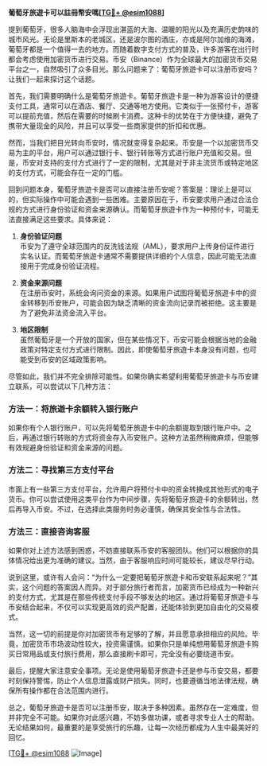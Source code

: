 **葡萄牙旅遊卡可以註冊幣安嗎[[TG💪+ @esim1088](https://t.me/s/esim1088)]**

提到葡萄牙，很多人脑海中会浮现出湛蓝的大海、温暖的阳光以及充满历史韵味的城市风光。无论是里斯本的老城区，还是波尔图的酒庄，亦或是阿尔加维的海滩，葡萄牙都是一个值得一去的地方。而随着数字支付方式的普及，许多游客在出行时都会考虑使用加密货币进行交易。币安（Binance）作为全球最大的加密货币交易平台之一，自然吸引了众多目光。那么问题来了：葡萄牙旅遊卡可以注册币安吗？让我们一起来探讨这个话题。

首先，我们需要明确什么是葡萄牙旅遊卡。葡萄牙旅遊卡是一种为游客设计的便捷支付工具，通常可以在酒店、餐厅、交通等地方使用。它类似于一张预付卡，游客可以提前充值，然后在需要的时候刷卡消费。这种卡的优势在于方便快捷，避免了携带大量现金的风险，并且可以享受一些商家提供的折扣和优惠。

然而，当我们把目光转向币安时，情况就变得复杂起来。币安是一个以加密货币交易为主的平台，用户可以通过银行卡、银行转账等方式进行账户充值和交易。但是，币安对支持的支付方式进行了一定的限制，尤其是对于非主流货币或特定地区的支付方式，可能会存在一定的门槛。

回到问题本身，葡萄牙旅遊卡是否可以直接注册币安呢？答案是：理论上是可以的，但实际操作中可能会遇到一些困难。主要原因在于，币安要求用户通过合法合规的方式进行身份验证和资金来源确认。而葡萄牙旅遊卡作为一种预付卡，可能无法直接满足这些要求。具体来说：

1. **身份验证问题**  
   币安为了遵守全球范围内的反洗钱法规（AML），要求用户上传身份证件进行实名认证。而葡萄牙旅遊卡通常不需要提供详细的个人信息，因此可能无法直接用于完成身份验证流程。

2. **资金来源问题**  
   在注册币安时，系统会询问资金的来源。如果用户试图将葡萄牙旅遊卡中的资金转移到币安账户，可能会因为缺乏清晰的资金流向记录而被拒绝。这主要是为了避免非法资金流入平台。

3. **地区限制**  
   虽然葡萄牙是一个开放的国家，但在某些情况下，币安可能会根据当地的金融政策对特定支付方式进行限制。因此，即使葡萄牙旅遊卡本身没有问题，也可能受到币安的区域政策影响。

尽管如此，我们并不完全排除可能性。如果你确实希望利用葡萄牙旅遊卡与币安建立联系，可以尝试以下几种方法：

### 方法一：将旅遊卡余额转入银行账户
如果你有个人银行账户，可以先将葡萄牙旅遊卡中的余额提取到银行账户中。之后，再通过银行转账的方式将资金存入币安账户。这种方法虽然稍微麻烦，但能够有效规避身份验证和资金来源的问题。

### 方法二：寻找第三方支付平台
市面上有一些第三方支付平台，允许用户将预付卡中的资金转换成其他形式的电子货币。你可以尝试使用这类平台作为中间步骤，先将葡萄牙旅遊卡的余额转出，然后再导入币安。不过，在选择此类服务时务必谨慎，确保其安全性与合法性。

### 方法三：直接咨询客服
如果你对上述方法感到困惑，不妨直接联系币安的客服团队。他们可以根据你的具体情况给出更为准确的建议。当然，由于客服响应时间可能较长，建议尽早行动。

说到这里，或许有人会问：“为什么一定要把葡萄牙旅遊卡和币安联系起来呢？”其实，这个问题的答案因人而异。对于部分旅行者而言，加密货币已经成为一种新兴的支付方式，尤其是在那些传统支付手段不够发达的地区。通过将葡萄牙旅遊卡与币安结合起来，不仅可以实现更高效的资产配置，还能体验到更加自由化的交易模式。

当然，这一切的前提是你对加密货币有足够的了解，并且愿意承担相应的风险。毕竟，加密货币市场波动性较大，投资需谨慎。如果你只是单纯想用葡萄牙旅遊卡购买日常用品或支付旅行费用，那么直接刷卡即可，完全没有必要绕道币安。

最后，提醒大家注意安全事项。无论是使用葡萄牙旅遊卡还是参与币安交易，都要时刻保持警惕，防止个人信息泄露或财产损失。同时，也要遵循当地法律法规，确保所有操作都在合法范围内进行。

总之，葡萄牙旅遊卡是否可以注册币安，取决于多种因素。虽然存在一定难度，但并非完全不可能。如果你对此感兴趣，不妨多做功课，或者寻求专业人士的帮助。无论结果如何，最重要的是享受旅行的乐趣，让每一次经历都成为人生中最美好的回忆。

[[TG💪+ @esim1088](https://t.me/s/esim1088) ![Image](https://i.postimg.cc/4NQfJmqS/Snipaste-2025-05-13-00-14-12.png)]
